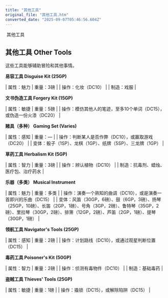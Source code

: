 ```yaml
---
title: "其他工具"
original_file: "其他工具.htm"
converted_date: "2025-09-07T05:46:56.604Z"
---
```


﻿ 其他工具  

## 其他工具 Other Tools

这些工具能够辅助冒险和其他事情。

****易容工具 Disguise Kit (25GP)****

| 属性：魅力 | 重量：3磅 |
| 操作：化妆（DC10） |
| 制造：戏服 |

****文书伪造工具 Forgery Kit (15GP)****

| 属性：敏捷 | 重量：5磅 |
| 操作：模仿其他人的笔迹，至多10个单词（DC15），或伪造一份火漆（DC20） |

****赌具（多种） Gaming Set (Varies)****

| 属性：感知 | 重量：— |
| 操作：判断某人是否作弊（DC10），或赢取游戏（DC20） |
| 变体：骰子（1SP）、龙棋（1GP）、纸牌（5SP）、三龙牌（1GP） |

****草药工具 Herbalism Kit (5GP)****

| 属性：智力 | 重量：3磅 |
| 操作：辨认植物（DC10） |
| 制造：抗毒剂、蜡烛、医疗包、治疗药水 |

****乐器（多类） Musical Instrument****

| 属性：魅力 | 重量：多类 |
| 操作：演奏一个熟知的曲调（DC10），或是演奏一首即兴的乐曲（DC15） |
| 变体：风笛（30GP，6磅）、鼓（6GP，3磅）、扬琴（25GP，10磅）、长笛（2GP，1磅）、号角（3GP，2磅）、鲁特琴（35GP，2磅）、里拉琴（30GP，2磅）、排箫（12GP，2磅）、芦笛（2GP，1磅）、提琴（30GP，1磅） |

****领航工具 Navigator's Tools (25GP)****

| 属性：感知 | 重量：2磅 |
| 操作：计划路线（DC10），或通过观星判断位置（DC15） |

****毒药工具 Poisoner's Kit (50GP)****

| 属性：智力 | 重量：2磅 |
| 操作：侦测有毒物件（DC10） |
| 制造：基础毒药 |

****盗贼工具 Thieves' Tools (25GP)****

| 属性：敏捷 | 重量：1磅 |
| 操作：撬锁（DC15），或解除陷阱（DC15） |
